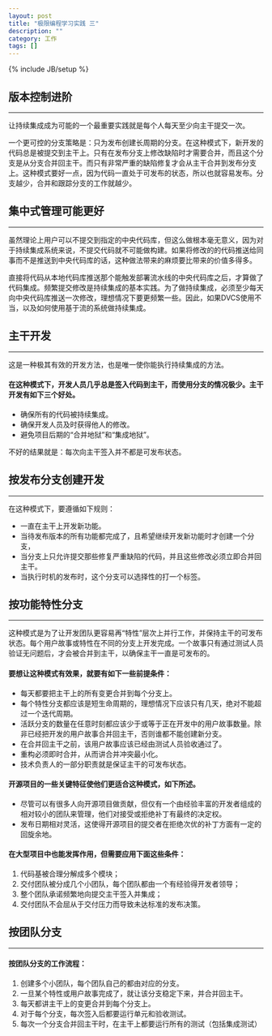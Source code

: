 ```yaml
---
layout: post
title: "极限编程学习实践 三"
description: ""
category: 工作
tags: []
---
```

{% include JB/setup %}


## 版本控制进阶 ##
----

让持续集成成为可能的一个最重要实践就是每个人每天至少向主干提交一次。

一个更可控的分支策略是：只为发布创建长周期的分支。在这种模式下，新开发的代码总是被提交到主干上。只有在发布分支上修改缺陷时才需要合并，而且这个分支是从分支合并回主干。而只有非常严重的缺陷修复才会从主干合并到发布分支上。这种模式要好一点，因为代码一直处于可发布的状态，所以也就容易发布。分支越少，合并和跟踪分支的工作就越少。



## 集中式管理可能更好 ##
----


虽然理论上用户可以不提交到指定的中央代码库，但这么做根本毫无意义，因为对于持续集成系统来说，不提交代码就不可能做构建。如果将修改的的代码推送给同事而不是推送到中央代码库的话，这种做法带来的麻烦要比带来的价值多得多。

直接将代码从本地代码库推送那个能触发部署流水线的中央代码库之后，才算做了代码集成。频繁提交修改是持续集成的基本实践。为了做持续集成，必须至少每天向中央代码库推送一次修改，理想情况下要更频繁一些。因此，如果DVCS使用不当，以及如何使用基于流的系统做持续集成。

## 主干开发 ##
----

这是一种极其有效的开发方法，也是唯一使你能执行持续集成的方法。

#### 在这种模式下，开发人员几乎总是签入代码到主干，而使用分支的情况极少。主干开发有如下三个好处。

* 确保所有的代码被持续集成。
* 确保开发人员及时获得他人的修改。
* 避免项目后期的“合并地狱”和“集成地狱”。

不好的结果就是：每次向主干签入并不都是可发布状态。

## 按发布分支创建开发 ##
----

在这种模式下，要遵循如下规则：

* 一直在主干上开发新功能。
* 当待发布版本的所有功能都完成了，且希望继续开发新功能时才创建一个分支，
* 当分支上只允许提交那些修复严重缺陷的代码，并且这些修改必须立即合并回主干。
* 当执行时机的发布时，这个分支可以选择性的打一个标签。

## 按功能特性分支 ##
----

这种模式是为了让开发团队更容易再“特性”层次上并行工作，并保持主干的可发布状态。每个用户故事或特性在不同的分支上开发完成。一个故事只有通过测试人员验证无问题后，才会被合并到主干，以确保主干一直是可发布的。

#### 要想让这种模式有效果，就要有如下一些前提条件：

* 每天都要把主干上的所有变更合并到每个分支上。
* 每个特性分支都应该是短生命周期的，理想情况下应该只有几天，绝对不能超过一个迭代周期。
* 活跃分支的数量在任意时刻都应该少于或等于正在开发中的用户故事数量。除非已经把开发的用户故事合并回主干，否则谁都不能创建新分支。
* 在合并回主干之前，该用户故事应该已经由测试人员验收通过了。
* 重构必须即时合并，从而讲合并冲突最小化。
* 技术负责人的一部分职责就是保证主干的可发布状态。

#### 开源项目的一些关键特征使他们更适合这种模式，如下所述。

* 尽管可以有很多人向开源项目做贡献，但仅有一个由经验丰富的开发者组成的相对较小的团队来管理，他们对接受或拒绝补丁有最终的决定权。
* 发布日期相对灵活，这使得开源项目的提交者在拒绝次优的补丁方面有一定的回旋余地。

#### 在大型项目中也能发挥作用，但需要应用下面这些条件：

1. 代码基被合理分解成多个模块；
2. 交付团队被分成几个小团队，每个团队都由一个有经验得开发者领导；
3. 整个团队承诺频繁地向提交主干签入并集成；
4. 交付团队不会屈从于交付压力而导致未达标准的发布决策。



## 按团队分支 ##
----

#### 按团队分支的工作流程：

1. 创建多个小团队，每个团队自己的都由对应的分支。
2. 一旦某个特性或用户故事完成了，就让该分支稳定下来，并合并回主干。
3. 每天都讲主干上的变更合并到每个分支上。
4. 对于每个分支，每次签入后都要运行单元和验收测试。
5. 每次一个分支合并回主干时，在主干上都要运行所有的测试（包括集成测试）


























